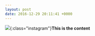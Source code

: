 ```yaml
---
layout: post
date: 2016-12-29 20:11:41 +0000
---
```


![](/media/undefined){:class="instagram"}<b>This is the content</b>